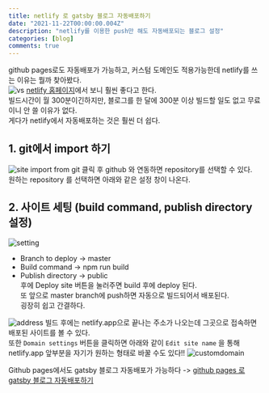 ```yaml
---
title: netlify 로 gatsby 블로그 자동배포하기
date: "2021-11-22T00:00:00.004Z"
description: "netlify를 이용한 push만 해도 자동배포되는 블로그 설정"
categories: [blog]
comments: true
---
```

github pages로도 자동배포가 가능하고, 커스텀 도메인도 적용가능한데 netlify를 쓰는 이유는 뭘까 찾아봤다.  
![vs](/media/blog/auto-deploy-blog-on-netlify/vs.png)
[netlify 홈페이지](https://www.netlify.com/github-pages-vs-netlify/)에서 보니 훨씬 좋다고 한다.  
빌드시간이 월 300분이긴하지만, 블로그를 한 달에 300분 이상 빌드할 일도 없고 무료이니 안 쓸 이유가 없다.  
게다가 netlify에서 자동배포하는 것은 훨씬 더 쉽다.  

## 1. git에서 import 하기
![site](/media/blog/auto-deploy-blog-on-netlify/site.png)
import from git 클릭 후 github 와 연동하면 repository를 선택할 수 있다.  
원하는 repository 를 선택하면 아래와 같은 설정 창이 나온다.  

## 2. 사이트 세팅 (build command, publish directory 설정)
![setting](/media/blog/auto-deploy-blog-on-netlify/setting.png)
- Branch to deploy -> master  
- Build command -> npm run build  
- Publish directory -> public  
후에 Deploy site 버튼을 눌러주면 build 후에 deploy 된다.  
또 앞으로 master branch에 push하면 자동으로 빌드되어서 배포된다.  
굉장히 쉽고 간결하다.  

![address](/media/blog/auto-deploy-blog-on-netlify/address.png)
빌드 후에는 netlify.app으로 끝나는 주소가 나오는데 그곳으로 접속하면 배포된 사이트를 볼 수 있다.  
또한 `Domain settings` 버튼을 클릭하면 아래와 같이 `Edit site name` 을 통해 netlify.app 앞부분을 자기가 원하는 형태로 바꿀 수도 있다!!
![customdomain](/media/blog/auto-deploy-blog-on-netlify/customdomain.png)


Github pages에서도 gatsby 블로그 자동배포가 가능하다 -> [github pages 로 gatsby 블로그 자동배포하기](/blog/auto-deploy-blog-on-github-pages/)